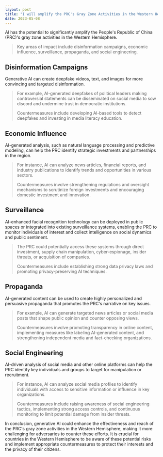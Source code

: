 ```yaml
---
layout: post
title: "I will amplify the PRC's Gray Zone Activities in the Western Hemisphere"
date: 2023-05-08
---
```


AI has the potential to significantly amplify the People's Republic of China (PRC)'s gray zone activities in the Western Hemisphere. 

> Key areas of impact include disinformation campaigns, economic influence, surveillance, propaganda, and social engineering.

## **Disinformation Campaigns**
Generative AI can create deepfake videos, text, and images for more convincing and targeted disinformation. 

> For example, AI-generated deepfakes of political leaders making controversial statements can be disseminated on social media to sow discord and undermine trust in democratic institutions. 
> 
> Countermeasures include developing AI-based tools to detect deepfakes and investing in media literacy education.

## **Economic Influence**
AI-generated analysis, such as natural language processing and predictive modeling, can help the PRC identify strategic investments and partnerships in the region. 

>For instance, AI can analyze news articles, financial reports, and industry publications to identify trends and opportunities in various sectors. 
>
>Countermeasures involve strengthening regulations and oversight mechanisms to scrutinize foreign investments and encouraging domestic investment and innovation.

## **Surveillance**
AI-enhanced facial recognition technology can be deployed in public spaces or integrated into existing surveillance systems, enabling the PRC to monitor individuals of interest and collect intelligence on social dynamics and public sentiment. 

>The PRC could potentially access these systems through direct investment, supply chain manipulation, cyber-espionage, insider threats, or acquisition of companies. 
>
>Countermeasures include establishing strong data privacy laws and promoting privacy-preserving AI techniques.

## **Propaganda**
AI-generated content can be used to create highly personalized and persuasive propaganda that promotes the PRC's narrative on key issues.

> For example, AI can generate targeted news articles or social media posts that shape public opinion and counter opposing views. 
> 
> Countermeasures involve promoting transparency in online content, implementing measures like labeling AI-generated content, and strengthening independent media and fact-checking organizations.

## **Social Engineering**
AI-driven analysis of social media and other online platforms can help the PRC identify key individuals and groups to target for manipulation or recruitment. 

> For instance, AI can analyze social media profiles to identify individuals with access to sensitive information or influence in key organizations. 
> 
> Countermeasures include raising awareness of social engineering tactics, implementing strong access controls, and continuous monitoring to limit potential damage from insider threats.

In conclusion, generative AI could enhance the effectiveness and reach of the PRC's gray zone activities in the Western Hemisphere, making it more challenging for adversaries to counter these efforts. It is crucial for countries in the Western Hemisphere to be aware of these potential risks and implement appropriate countermeasures to protect their interests and the privacy of their citizens.